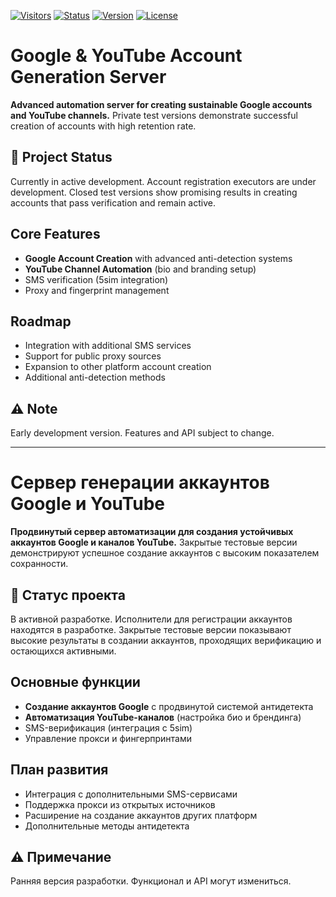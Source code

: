 [![Visitors](https://img.shields.io/badge/visitors-0-brightgreen)](https://github.com/Alex94a/gmail-autocreator) [![Status](https://img.shields.io/badge/status-in%20development-yellow)](https://github.com/Alex94a/gmail-autocreator) [![Version](https://img.shields.io/badge/version-0.1.0-blue)](https://github.com/Alex94a/gmail-autocreator) [![License](https://img.shields.io/badge/license-MIT-green)](https://github.com/Alex94a/gmail-autocreator)

# Google & YouTube Account Generation Server

**Advanced automation server for creating sustainable Google accounts and YouTube channels.** Private test versions demonstrate successful creation of accounts with high retention rate.

## 🚧 Project Status
Currently in active development. Account registration executors are under development. Closed test versions show promising results in creating accounts that pass verification and remain active.

## Core Features
- **Google Account Creation** with advanced anti-detection systems
- **YouTube Channel Automation** (bio and branding setup)
- SMS verification (5sim integration)
- Proxy and fingerprint management

## Roadmap
- Integration with additional SMS services
- Support for public proxy sources
- Expansion to other platform account creation
- Additional anti-detection methods

## ⚠️ Note
Early development version. Features and API subject to change.

---

# Сервер генерации аккаунтов Google и YouTube

**Продвинутый сервер автоматизации для создания устойчивых аккаунтов Google и каналов YouTube.** Закрытые тестовые версии демонстрируют успешное создание аккаунтов с высоким показателем сохранности.

## 🚧 Статус проекта
В активной разработке. Исполнители для регистрации аккаунтов находятся в разработке. Закрытые тестовые версии показывают высокие результаты в создании аккаунтов, проходящих верификацию и остающихся активными.

## Основные функции
- **Создание аккаунтов Google** с продвинутой системой антидетекта
- **Автоматизация YouTube-каналов** (настройка био и брендинга)
- SMS-верификация (интеграция с 5sim)
- Управление прокси и фингерпринтами

## План развития
- Интеграция с дополнительными SMS-сервисами
- Поддержка прокси из открытых источников
- Расширение на создание аккаунтов других платформ
- Дополнительные методы антидетекта

## ⚠️ Примечание
Ранняя версия разработки. Функционал и API могут измениться.
